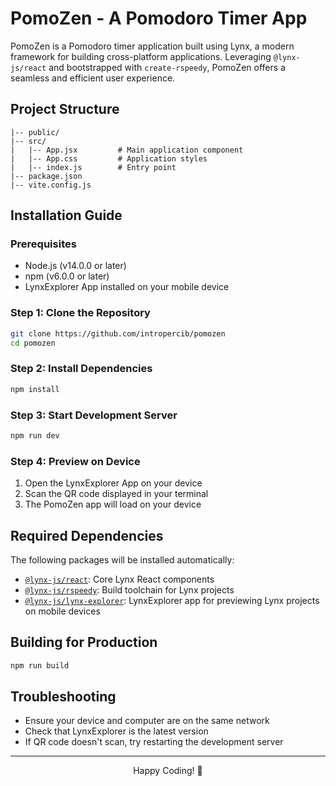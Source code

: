 # PomoZen - A Pomodoro Timer App

PomoZen is a Pomodoro timer application built using Lynx, a modern framework for building cross-platform applications. Leveraging `@lynx-js/react` and bootstrapped with `create-rspeedy`, PomoZen offers a seamless and efficient user experience.

## Project Structure

```
|-- public/
|-- src/
|   |-- App.jsx         # Main application component
|   |-- App.css         # Application styles
|   |-- index.js        # Entry point
|-- package.json
|-- vite.config.js
```

## Installation Guide

### Prerequisites

- Node.js (v14.0.0 or later)
- npm (v6.0.0 or later)
- LynxExplorer App installed on your mobile device

### Step 1: Clone the Repository

```bash
git clone https://github.com/intropercib/pomozen
cd pomozen
```

### Step 2: Install Dependencies

```bash
npm install
```

### Step 3: Start Development Server

```bash
npm run dev
```

### Step 4: Preview on Device

1. Open the LynxExplorer App on your device
2. Scan the QR code displayed in your terminal
3. The PomoZen app will load on your device

## Required Dependencies

The following packages will be installed automatically:

- [`@lynx-js/react`](https://www.npmjs.com/package/@lynx-js/react): Core Lynx React components
- [`@lynx-js/rspeedy`](https://www.npmjs.com/package/@lynx-js/rspeedy): Build toolchain for Lynx projects
- [`@lynx-js/lynx-explorer`](https://www.npmjs.com/package/@lynx-js/lynx-explorer): LynxExplorer app for previewing Lynx projects on mobile devices

## Building for Production

```bash
npm run build
```

## Troubleshooting

- Ensure your device and computer are on the same network
- Check that LynxExplorer is the latest version
- If QR code doesn't scan, try restarting the development server

---

<div align="center">
Happy Coding! 🚀
</div>
